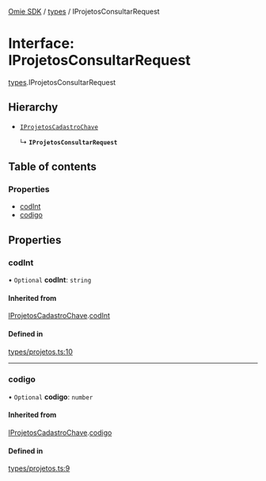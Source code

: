 [Omie SDK](../README.md) / [types](../modules/types.md) / IProjetosConsultarRequest

# Interface: IProjetosConsultarRequest

[types](../modules/types.md).IProjetosConsultarRequest

## Hierarchy

- [`IProjetosCadastroChave`](types.IProjetosCadastroChave.md)

  ↳ **`IProjetosConsultarRequest`**

## Table of contents

### Properties

- [codInt](types.IProjetosConsultarRequest.md#codint)
- [codigo](types.IProjetosConsultarRequest.md#codigo)

## Properties

### codInt

• `Optional` **codInt**: `string`

#### Inherited from

[IProjetosCadastroChave](types.IProjetosCadastroChave.md).[codInt](types.IProjetosCadastroChave.md#codint)

#### Defined in

[types/projetos.ts:10](https://github.com/lucas-bogos/omie-sdk/blob/fa631c8/src/types/projetos.ts#L10)

___

### codigo

• `Optional` **codigo**: `number`

#### Inherited from

[IProjetosCadastroChave](types.IProjetosCadastroChave.md).[codigo](types.IProjetosCadastroChave.md#codigo)

#### Defined in

[types/projetos.ts:9](https://github.com/lucas-bogos/omie-sdk/blob/fa631c8/src/types/projetos.ts#L9)
